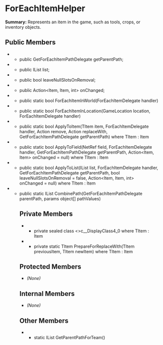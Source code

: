 # ForEachItemHelper

**Summary:** Represents an item in the game, such as tools, crops, or inventory objects.

## Public Members
- - public GetForEachItemPathDelegate getParentPath;
- - public IList<TItem> list;
- - public bool leaveNullSlotsOnRemoval;
- - public Action<Item, Item, int> onChanged;
- - public static bool ForEachItemInWorld(ForEachItemDelegate handler)
- - public static bool ForEachItemInLocation(GameLocation location, ForEachItemDelegate handler)
- - public static bool ApplyToItem<TItem>(TItem item, ForEachItemDelegate handler, Action remove, Action<Item> replaceWith, GetForEachItemPathDelegate getParentPath) where TItem : Item
- - public static bool ApplyToField<TItem>(NetRef<TItem> field, ForEachItemDelegate handler, GetForEachItemPathDelegate getParentPath, Action<Item, Item> onChanged = null) where TItem : Item
- - public static bool ApplyToList<TItem>(IList<TItem> list, ForEachItemDelegate handler, GetForEachItemPathDelegate getParentPath, bool leaveNullSlotsOnRemoval = false, Action<Item, Item, int> onChanged = null) where TItem : Item
- - public static IList<object> CombinePath(GetForEachItemPathDelegate parentPath, params object[] pathValues)

## Private Members
- - private sealed class <>c__DisplayClass4_0<TItem> where TItem : Item
- - private static TItem PrepareForReplaceWith<TItem>(TItem previousItem, TItem newItem) where TItem : Item

## Protected Members
- *(None)*

## Internal Members
- *(None)*

## Other Members
- - static IList<object> GetParentPathForTeam()
